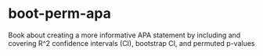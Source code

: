 # boot-perm-apa
Book about creating a more informative APA statement by including and covering R^2 confidence intervals (CI), bootstrap CI, and permuted p-values
